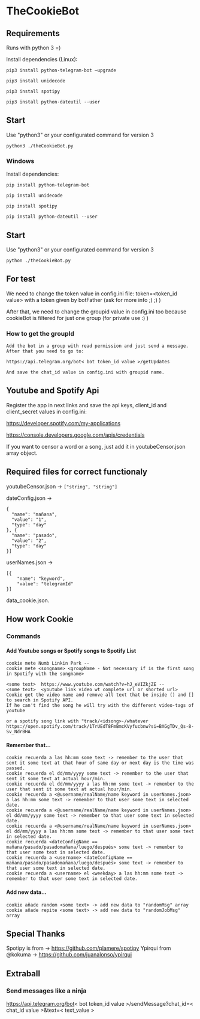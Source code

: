 # TheCookieBot

## Requirements

Runs with python 3 =)

Install dependencies (Linux):
```
pip3 install python-telegram-bot —upgrade
```
```
pip3 install unidecode
```
```
pip3 install spotipy
```
```
pip3 install python-dateutil --user
```
## Start

Use "python3" or your configurated command for version 3

```
python3 ./theCookieBot.py
```

### Windows
Install dependencies:
```
pip install python-telegram-bot
```
```
pip install unidecode
```
```
pip install spotipy
```
```
pip install python-dateutil --user
```
## Start

Use "python3" or your configurated command for version 3

```
python ./theCookieBot.py
```

## For test

We need to change the token value in config.ini file: token=<token_id value> with a token given by botFather (ask for more info ;) ;) )

After that, we need to change the groupid value in config.ini too because cookieBot is filtered for just one group (for private use :) ) 

### How to get the groupId
```
Add the bot in a group with read permission and just send a message.
After that you need to go to:

https://api.telegram.org/bot< bot token_id value >/getUpdates

And save the chat_id value in config.ini with groupid name.
```

## Youtube and Spotify Api
Register the app in next links and save the api keys, client_id and client_secret values in config.ini:

https://developer.spotify.com/my-applications

https://console.developers.google.com/apis/credentials

If you want to censor a word or a song, just add it in youtubeCensor.json array object.


## Required files for correct functionaly
youtubeCensor.json -> ```["string", "string"]```

dateConfig.json -> 
```
{
  "name": "mañana",
  "value": "1",
  "type": "day"
}, {
  "name": "pasado",
  "value": "2",
  "type": "day"
}]
```

userNames.json -> 
```
[{
	"name": "keyword",
	"value": "telegramId"
}]
```
data_cookie.json.

## How work Cookie
### Commands
#### Add Youtube songs or Spotify songs to Spotify List
```
cookie mete Numb Linkin Park -- 
cookie mete <songname> <groupName - Not necessary if is the first song in Spotify with the songname> 

```
``` 
<some text>  https://www.youtube.com/watch?v=hJ_eVIZkjZE --
<some text>  <youtube link video wt complete url or shorted url>
Cookie get the video name and remove all text that be inside () and [] to search in Spotify API.
If he can't find the song he will try with the different video-tags of youtube

or a spotify song link with "track/<idsong>-/whatever https://open.spotify.com/track/1TrUEdT8FmBmcKVyfucbnw?si=BXGgTDv_Qs-8-Sv_NdrBHA

```
#### Remember that...
```
cookie recuerda a las hh:mm some text -> remember to the user that sent it some text at that hour of same day or next day is the time was passed.
cookie recuerda el dd/mm/yyyy some text -> remember to the user that sent it some text at actual hour/min.
cookie recuerda el dd/mm/yyyy a las hh:mm some text -> remember to the user that sent it some text at actual hour/min.
cookie recuerda a <@username/realName/name keyword in userNames.json> a las hh:mm some text -> remember to that user some text in selected date.
cookie recuerda a <@username/realName/name keyword in userNames.json> el dd/mm/yyyy some text -> remember to that user some text in selected date.
cookie recuerda a <@username/realName/name keyword in userNames.json> el dd/mm/yyyy a las hh:mm some text -> remember to that user some text in selected date.
cookie recuerda <dateConfigName == mañana/pasado/pasadomañana/luego/después> some text -> remember to that user some text in selected date.
cookie recuerda a <username> <dateConfigName == mañana/pasado/pasadomañana/luego/después> some text -> remember to that user some text in selected date.
cookie recuerda a <username> el <weekday> a las hh:mm some text -> remember to that user some text in selected date.
```
#### Add new data...
```
cookie añade random <some text> -> add new data to "randomMsg" array
cookie añade repite <some text> -> add new data to "randomJobMsg" array
```

## Special Thanks

Spotipy is from -> https://github.com/plamere/spotipy 
Ypirqui from @kokuma -> https://github.com/juanalonso/ypirqui

## Extraball
### Send messages like a ninja

https://api.telegram.org/bot< bot token_id value >/sendMessage?chat_id=< chat_id value >&text=< text_value >
